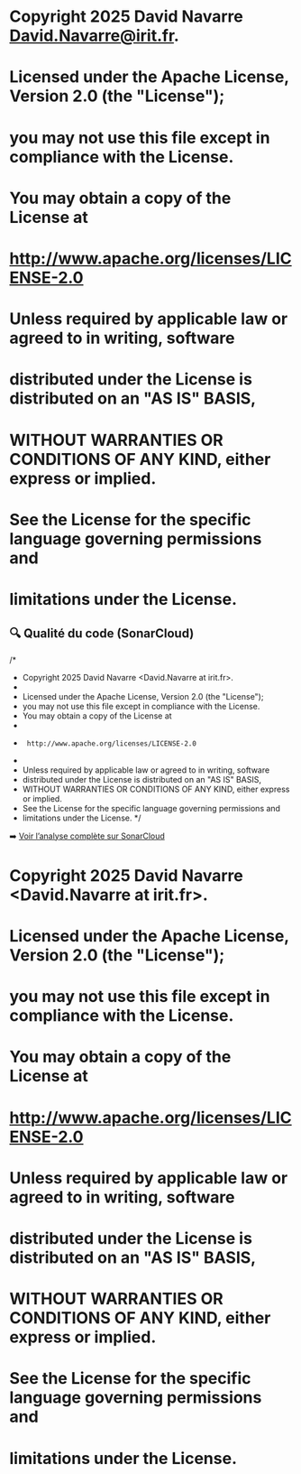 # Copyright 2025 David Navarre <David.Navarre@irit.fr>.
#
# Licensed under the Apache License, Version 2.0 (the "License");
# you may not use this file except in compliance with the License.
# You may obtain a copy of the License at
# 
#      http://www.apache.org/licenses/LICENSE-2.0
# 
# Unless required by applicable law or agreed to in writing, software
# distributed under the License is distributed on an "AS IS" BASIS,
# WITHOUT WARRANTIES OR CONDITIONS OF ANY KIND, either express or implied.
# See the License for the specific language governing permissions and
# limitations under the License.
## 🔍 Qualité du code (SonarCloud)
/*
 * Copyright 2025 David Navarre &lt;David.Navarre at irit.fr&gt;.
 *
 * Licensed under the Apache License, Version 2.0 (the "License");
 * you may not use this file except in compliance with the License.
 * You may obtain a copy of the License at
 *
 *      http://www.apache.org/licenses/LICENSE-2.0
 *
 * Unless required by applicable law or agreed to in writing, software
 * distributed under the License is distributed on an "AS IS" BASIS,
 * WITHOUT WARRANTIES OR CONDITIONS OF ANY KIND, either express or implied.
 * See the License for the specific language governing permissions and
 * limitations under the License.
 */

➡️ [Voir l’analyse complète sur SonarCloud](https://sonarcloud.io/project/branches_list?id=yassine07K_sharePortfolio---VSCode)

# Copyright 2025 David Navarre &lt;David.Navarre at irit.fr&gt;.
# Licensed under the Apache License, Version 2.0 (the "License");
# you may not use this file except in compliance with the License.
# You may obtain a copy of the License at
#       http://www.apache.org/licenses/LICENSE-2.0
# Unless required by applicable law or agreed to in writing, software
# distributed under the License is distributed on an "AS IS" BASIS,
# WITHOUT WARRANTIES OR CONDITIONS OF ANY KIND, either express or implied.
# See the License for the specific language governing permissions and
# limitations under the License.